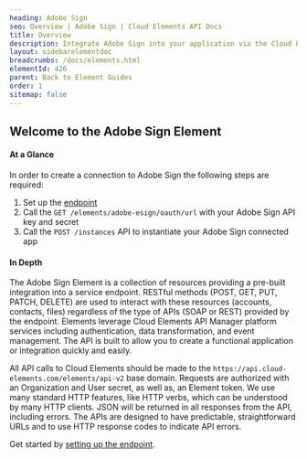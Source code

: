 ```yaml
---
heading: Adobe Sign
seo: Overview | Adobe Sign | Cloud Elements API Docs
title: Overview
description: Integrate Adobe Sign into your application via the Cloud Elements APIs.
layout: sidebarelementdoc
breadcrumbs: /docs/elements.html
elementId: 426
parent: Back to Element Guides
order: 1
sitemap: false
---
```


## Welcome to the Adobe Sign Element


#### At a Glance

In order to create a connection to Adobe Sign the following steps are required:

1. Set up the [endpoint](adobe-sign-endpoint-setup.html)
2. Call the `GET /elements/adobe-esign/oauth/url` with your Adobe Sign API key and secret
3. Call the `POST /instances` API to instantiate your Adobe Sign connected app

#### In Depth

The Adobe Sign Element is a collection of resources providing a pre-built integration into a service endpoint. RESTful methods (POST, GET, PUT, PATCH, DELETE) are used to interact with these resources (accounts, contacts, files) regardless of the type of APIs (SOAP or REST) provided by the endpoint. Elements leverage Cloud Elements API Manager platform services including authentication, data transformation, and event management.  The API is built to allow you to create a functional application or integration quickly and easily.

All API calls to Cloud Elements should be made to the `https://api.cloud-elements.com/elements/api-v2` base domain. Requests are authorized with an Organization and User secret, as well as, an Element token.  We use many standard HTTP features, like HTTP verbs, which can be understood by many HTTP clients. JSON will be returned in all responses from the API, including errors. The APIs are designed to have predictable, straightforward URLs and to use HTTP response codes to indicate API errors.

Get started by [setting up the endpoint](adobe-sign-endpoint-setup.html).
